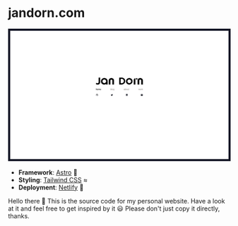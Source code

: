 # jandorn.com

![jandorn.com homepage](/public/homepage.png)

- **Framework**: [Astro](https://astro.build) 🚀
- **Styling**: [Tailwind CSS](https://tailwindcss.com) ≈
- **Deployment**: [Netlify](https://netlify.com) 🌟

Hello there 👋 This is the source code for my personal website. Have a look at it and feel free to get inspired by it 😃 Please don't just copy it directly, thanks.